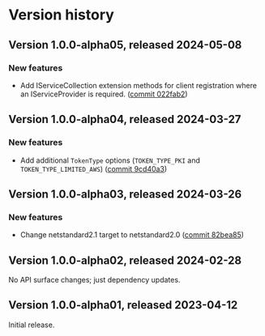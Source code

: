 # Version history

## Version 1.0.0-alpha05, released 2024-05-08

### New features

- Add IServiceCollection extension methods for client registration where an IServiceProvider is required. ([commit 022fab2](https://github.com/googleapis/google-cloud-dotnet/commit/022fab203f28fb9c608972af7f8b83f571ae5694))

## Version 1.0.0-alpha04, released 2024-03-27

### New features

- Add additional `TokenType` options (`TOKEN_TYPE_PKI` and `TOKEN_TYPE_LIMITED_AWS`) ([commit 9cd40a3](https://github.com/googleapis/google-cloud-dotnet/commit/9cd40a36ddaaf9e5b899d19608c532f31f12024d))

## Version 1.0.0-alpha03, released 2024-03-26

### New features

- Change netstandard2.1 target to netstandard2.0 ([commit 82bea85](https://github.com/googleapis/google-cloud-dotnet/commit/82bea850661975b9750ac30753528cc9d2e05240))

## Version 1.0.0-alpha02, released 2024-02-28

No API surface changes; just dependency updates.

## Version 1.0.0-alpha01, released 2023-04-12

Initial release.
